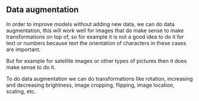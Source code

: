 ## Data augmentation
In order to improve models without adding new data, we can do data augmentation, this will work well for images that do make sense to make transformations on top of, so for example it is not a good idea to do it for text or numbers because text the orientation of characters in these cases are important. 

But for example for satellite images or other types of pictures then it does make sense to do it.

To do data augmentation we can do transformations like rotation, increasing and decreasing brightness, image cropping, flipping, image location, scaling, etc.